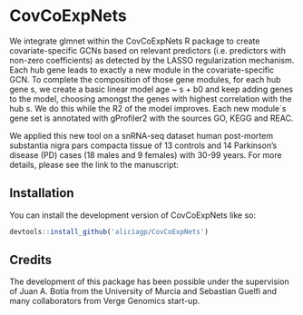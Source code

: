 
# CovCoExpNets

<!-- badges: start -->
<!-- badges: end -->

We integrate glmnet within the CovCoExpNets R package to create covariate-specific GCNs based on relevant predictors (i.e. predictors with non-zero coefficients) as detected by the LASSO regularization mechanism. Each hub gene leads to exactly a new module in the covariate-specific GCN. To complete the composition of those gene modules, for each hub gene s, we create a basic linear model age ~ s + b0 and keep adding genes to the model, choosing amongst the genes with highest correlation with the hub s. We do this while the R2 of the model improves. Each new module´s gene set is annotated with gProfiler2 with the sources GO, KEGG and REAC.

We applied this new tool on a snRNA-seq dataset human post-mortem substantia nigra pars compacta tissue of 13 controls and 14 Parkinson’s disease (PD) cases (18 males and 9 females) with 30-99 years. For more details, please see the link to the manuscript:

## Installation


You can install the development version of CovCoExpNets like so:

``` r
devtools::install_github('aliciagp/CovCoExpNets')
```


## Credits

The development of this package has been possible under the supervision of Juan A. Botía from the University of Murcia and Sebastian Guelfi and many collaborators from Verge Genomics start-up.




